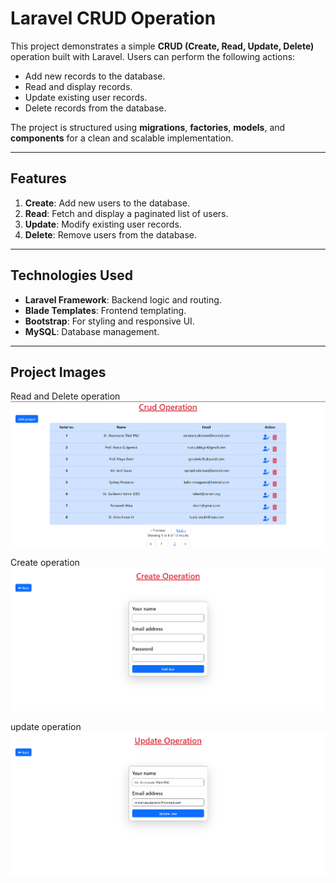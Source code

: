 # Laravel CRUD Operation

This project demonstrates a simple **CRUD (Create, Read, Update, Delete)** operation built with Laravel. Users can perform the following actions:

- Add new records to the database.
- Read and display records.
- Update existing user records.
- Delete records from the database.

The project is structured using **migrations**, **factories**, **models**, and **components** for a clean and scalable implementation.

---

## Features

1. **Create**: Add new users to the database.
2. **Read**: Fetch and display a paginated list of users.
3. **Update**: Modify existing user records.
4. **Delete**: Remove users from the database.

---

## Technologies Used

- **Laravel Framework**: Backend logic and routing.
- **Blade Templates**: Frontend templating.
- **Bootstrap**: For styling and responsive UI.
- **MySQL**: Database management.

---

## Project Images

Read and Delete operation
![alt text](<images/read and delete.png>)

Create operation
![alt text](images/create.png)

update operation
![alt text](images/update.png)